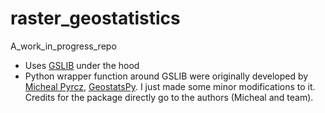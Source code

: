# raster_geostatistics
A_work_in_progress_repo
- Uses [GSLIB](http://www.gslib.com/) under the hood
- Python wrapper function around GSLIB were originally developed by [Micheal Pyrcz](http://www.michaelpyrcz.com/), 
[GeostatsPy](https://github.com/GeostatsGuy/GeostatsPy). I just made some minor modifications to it. Credits for the package directly go to the authors (Micheal and team).
